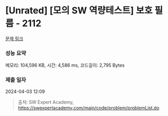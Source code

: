# [Unrated] [모의 SW 역량테스트] 보호 필름 - 2112 

[문제 링크](https://swexpertacademy.com/main/code/problem/problemDetail.do?contestProbId=AV5V1SYKAaUDFAWu) 

### 성능 요약

메모리: 104,596 KB, 시간: 4,586 ms, 코드길이: 2,795 Bytes

### 제출 일자

2024-04-03 12:09



> 출처: SW Expert Academy, https://swexpertacademy.com/main/code/problem/problemList.do